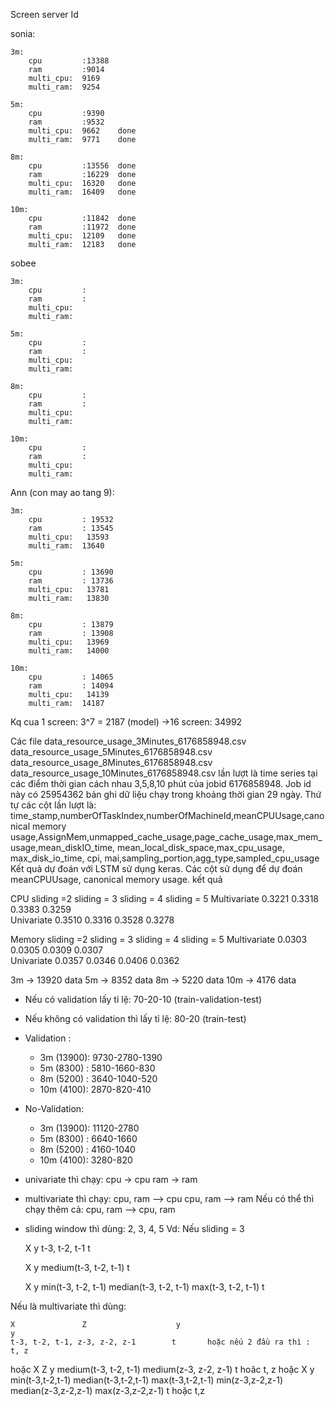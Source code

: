Screen server Id

sonia:

    3m:
        cpu         :13388
        ram         :9014
        multi_cpu:  9169
        multi_ram:  9254
        
    5m:
        cpu         :9390
        ram         :9532
        multi_cpu:  9662    done
        multi_ram:  9771    done
        
    8m:
        cpu         :13556  done
        ram         :16229  done
        multi_cpu:  16320   done
        multi_ram:  16409   done
        
    10m:
        cpu         :11842  done
        ram         :11972  done
        multi_cpu:  12109   done
        multi_ram:  12183   done


sobee

    3m:
        cpu         :
        ram         :
        multi_cpu:  
        multi_ram:  
        
    5m:
        cpu         :
        ram         :
        multi_cpu:  
        multi_ram:  
        
    8m:
        cpu         :
        ram         :
        multi_cpu:  
        multi_ram:  
        
    10m:
        cpu         :
        ram         :
        multi_cpu:  
        multi_ram:  
        
Ann (con may ao tang 9):
    
    3m:
        cpu         : 19532
        ram         : 13545
        multi_cpu:   13593
        multi_ram:  13640
        
    5m:
        cpu         : 13690
        ram         : 13736
        multi_cpu:   13781
        multi_ram:   13830
        
    8m:
        cpu         : 13879
        ram         : 13908
        multi_cpu:   13969
        multi_ram:   14000
        
    10m:
        cpu         : 14065
        ram         : 14094
        multi_cpu:   14139
        multi_ram:  14187


        
Kq cua 1 screen: 3^7 = 2187 (model)
    ->16 screen: 34992     

Các file data_resource_usage_3Minutes_6176858948.csv
	data_resource_usage_5Minutes_6176858948.csv
	data_resource_usage_8Minutes_6176858948.csv
	data_resource_usage_10Minutes_6176858948.csv
lần lượt là time series tại các điểm thời gian cách nhau 3,5,8,10 phút
của jobid 6176858948. Job id này có 25954362 bản ghi dữ liệu chạy trong khoảng thời gian 29 ngày.
Thứ tự các cột lần lượt là:
time_stamp,numberOfTaskIndex,numberOfMachineId,meanCPUUsage,canonical memory usage,AssignMem,unmapped_cache_usage,page_cache_usage,max_mem_usage,mean_diskIO_time,
mean_local_disk_space,max_cpu_usage, max_disk_io_time, cpi, mai,sampling_portion,agg_type,sampled_cpu_usage
Kết quả dự đoán với LSTM sử dụng keras. 
Các cột sử dụng để dự đoán meanCPUUsage, canonical memory usage.
kết quả

CPU 		sliding =2	sliding = 3	sliding = 4	sliding = 5
Multivariate	0.3221		0.3318		0.3383		0.3259		
Univariate	0.3510		0.3316		0.3528		0.3278

Memory 		sliding =2	sliding = 3	sliding = 4	sliding = 5
Multivariate	0.0303		0.0305		0.0309		0.0307	
Univariate	0.0357		0.0346		0.0406		0.0362


3m -> 13920 data 
5m -> 8352 data 
8m -> 5220 data 
10m -> 4176 data 

- Nếu có validation lấy tỉ lệ: 70-20-10 (train-validation-test) 
- Nếu không có validation thì lấy tỉ lệ: 80-20  (train-test) 

- Validation :
    + 3m (13900): 9730-2780-1390
    + 5m (8300) : 5810-1660-830
    + 8m (5200) : 3640-1040-520
    + 10m (4100): 2870-820-410

- No-Validation:
    + 3m (13900): 11120-2780
    + 5m (8300) : 6640-1660
    + 8m (5200) : 4160-1040
    + 10m (4100): 3280-820

- univariate thì chạy:
    cpu -> cpu 
    ram -> ram
- multivariate thì chạy:
    cpu, ram --> cpu
    cpu, ram --> ram 
Nếu có thể thì chạy thêm cả: cpu, ram --> cpu, ram 

- sliding window thì dùng: 2, 3, 4, 5 
Vd: Nếu sliding = 3

    X                       y
    t-3, t-2, t-1           t 
    
    X                       y
    medium(t-3, t-2, t-1)   t 
    
    X                                                                   y 
    min(t-3, t-2, t-1)   median(t-3, t-2, t-1)   max(t-3, t-2, t-1)     t 

Nếu là multivariate thì dùng:

    X               Z                    y                                   y
    t-3, t-2, t-1, z-3, z-2, z-1        t       hoặc nếu 2 đầu ra thì :     t, z
hoặc 
    X                             Z                     y
    medium(t-3, t-2, t-1)  medium(z-3, z-2, z-1)        t hoăc t, z
hoặc 
    X                                                       y
    min(t-3,t-2,t-1) median(t-3,t-2,t-1) max(t-3,t-2,t-1)  min(z-3,z-2,z-1) median(z-3,z-2,z-1) max(z-3,z-2,z-1)   t hoặc t,z 
    
    
    
        
    
